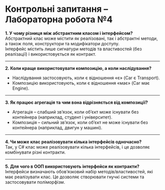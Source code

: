 # Контрольні запитання – Лабораторна робота №4

**1. У чому різниця між абстрактним класом і інтерфейсом?**  
Абстрактний клас може містити як реалізовані, так і абстрактні методи, а також поля, конструктори та модифікатори доступу.  
Інтерфейс містить лише сигнатури методів та властивостей (без реалізації) і використовується як контракт.

---

**2. Коли краще використовувати композицію, а коли наслідування?**  
- Наслідування застосовують, коли є відношення «є» (Car є Transport).  
- Композицію використовують, коли є відношення «має» (Car має Engine).

---

**3. Як працює агрегація та чим вона відрізняється від композиції?**  
- Агрегація – слабший зв’язок, коли об’єкт може існувати без контейнера (наприклад, студент і університет).  
- Композиція – сильний зв’язок, коли об’єкт не може існувати без контейнера (наприклад, двигун у машині).

---

**4. Чи може клас реалізовувати кілька інтерфейсів одночасно?**  
Так, у C# клас може реалізовувати кілька інтерфейсів, і це дозволяє комбінувати різні контракти.

---

**5. Для чого в ООП використовують інтерфейси як контракти?**  
Інтерфейси визначають обов’язковий набір методів/властивостей, які має реалізувати клас. Це дозволяє створювати гнучкі системи та застосовувати поліморфізм.

